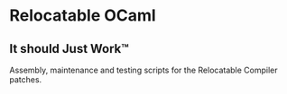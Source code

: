 # Relocatable OCaml

## It should Just Work™

Assembly, maintenance and testing scripts for the Relocatable Compiler patches.
